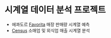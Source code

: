 # 시계열 데이터 분석 프로젝트
* 에콰도르 [Favorita](https://www.kaggle.com/competitions/store-sales-time-series-forecasting/data) 매장 판매량 시계열 예측
* [Census](https://www.census.gov/) 소매업 및 외식업 매출 시계열 분석
